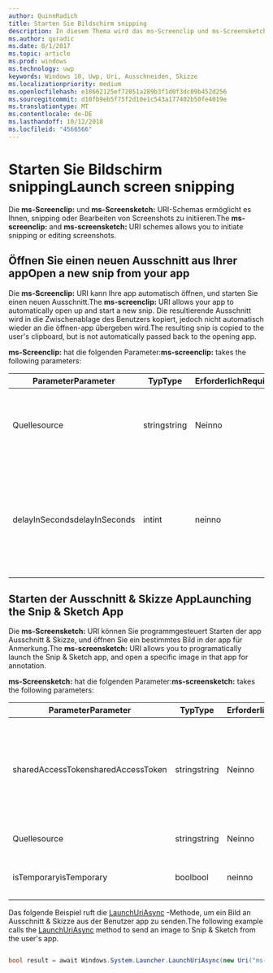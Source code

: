 ```yaml
---
author: QuinnRadich
title: Starten Sie Bildschirm snipping
description: In diesem Thema wird das ms-Screenclip und ms-Screensketch URI-Schemas. Ihre app kann diese URI-Schemas zum Starten der app Ausschnitt & Skizze oder um einen neuen Ausschnitt Öffnen verwenden.
ms.author: quradic
ms.date: 8/1/2017
ms.topic: article
ms.prod: windows
ms.technology: uwp
keywords: Windows 10, Uwp, Uri, Ausschneiden, Skizze
ms.localizationpriority: medium
ms.openlocfilehash: e18662125ef72051a289b3f1d0f3dc09b452d256
ms.sourcegitcommit: d10fb9eb5f75f2d10e1c543a177402b50fe4019e
ms.translationtype: MT
ms.contentlocale: de-DE
ms.lasthandoff: 10/12/2018
ms.locfileid: "4566566"
---
```

# <a name="launch-screen-snipping"></a><span data-ttu-id="b9692-105">Starten Sie Bildschirm snipping</span><span class="sxs-lookup"><span data-stu-id="b9692-105">Launch screen snipping</span></span>

<span data-ttu-id="b9692-106">Die **ms-Screenclip:** und **ms-Screensketch:** URI-Schemas ermöglicht es Ihnen, snipping oder Bearbeiten von Screenshots zu initiieren.</span><span class="sxs-lookup"><span data-stu-id="b9692-106">The **ms-screenclip:** and **ms-screensketch:** URI schemes allows you to initiate snipping or editing screenshots.</span></span>

## <a name="open-a-new-snip-from-your-app"></a><span data-ttu-id="b9692-107">Öffnen Sie einen neuen Ausschnitt aus Ihrer app</span><span class="sxs-lookup"><span data-stu-id="b9692-107">Open a new snip from your app</span></span>

<span data-ttu-id="b9692-108">Die **ms-Screenclip:** URI kann Ihre app automatisch öffnen, und starten Sie einen neuen Ausschnitt.</span><span class="sxs-lookup"><span data-stu-id="b9692-108">The **ms-screenclip:** URI allows your app to automatically open up and start a new snip.</span></span> <span data-ttu-id="b9692-109">Die resultierende Ausschnitt wird in die Zwischenablage des Benutzers kopiert, jedoch nicht automatisch wieder an die öffnen-app übergeben wird.</span><span class="sxs-lookup"><span data-stu-id="b9692-109">The resulting snip is copied to the user's clipboard, but is not automatically passed back to the opening app.</span></span>

<span data-ttu-id="b9692-110">**ms-Screenclip:** hat die folgenden Parameter:</span><span class="sxs-lookup"><span data-stu-id="b9692-110">**ms-screenclip:** takes the following parameters:</span></span>

| <span data-ttu-id="b9692-111">Parameter</span><span class="sxs-lookup"><span data-stu-id="b9692-111">Parameter</span></span> | <span data-ttu-id="b9692-112">Typ</span><span class="sxs-lookup"><span data-stu-id="b9692-112">Type</span></span> | <span data-ttu-id="b9692-113">Erforderlich</span><span class="sxs-lookup"><span data-stu-id="b9692-113">Required</span></span> | <span data-ttu-id="b9692-114">Beschreibung</span><span class="sxs-lookup"><span data-stu-id="b9692-114">Description</span></span> |
| --- | --- | --- | --- |
| <span data-ttu-id="b9692-115">Quelle</span><span class="sxs-lookup"><span data-stu-id="b9692-115">source</span></span> | <span data-ttu-id="b9692-116">string</span><span class="sxs-lookup"><span data-stu-id="b9692-116">string</span></span> | <span data-ttu-id="b9692-117">Nein</span><span class="sxs-lookup"><span data-stu-id="b9692-117">no</span></span> | <span data-ttu-id="b9692-118">Eine formfreie Zeichenfolge an, dass die Quelle, die den URI gestartet.</span><span class="sxs-lookup"><span data-stu-id="b9692-118">A freeform string to indicate the source that launched the URI.</span></span> |
| <span data-ttu-id="b9692-119">delayInSeconds</span><span class="sxs-lookup"><span data-stu-id="b9692-119">delayInSeconds</span></span> | <span data-ttu-id="b9692-120">int</span><span class="sxs-lookup"><span data-stu-id="b9692-120">int</span></span> | <span data-ttu-id="b9692-121">nein</span><span class="sxs-lookup"><span data-stu-id="b9692-121">no</span></span> | <span data-ttu-id="b9692-122">Eine ganze Zahl von 1 bis zu 30.</span><span class="sxs-lookup"><span data-stu-id="b9692-122">An integer value, from 1 to 30.</span></span> <span data-ttu-id="b9692-123">Gibt die Verzögerung in vollständige Sekunden zwischen der URI-Aufruf und wann beginnt snipping an.</span><span class="sxs-lookup"><span data-stu-id="b9692-123">Specifies the delay, in full seconds, between the URI call and when snipping begins.</span></span> |

## <a name="launching-the-snip--sketch-app"></a><span data-ttu-id="b9692-124">Starten der Ausschnitt & Skizze App</span><span class="sxs-lookup"><span data-stu-id="b9692-124">Launching the Snip & Sketch App</span></span>

<span data-ttu-id="b9692-125">Die **ms-Screensketch:** URI können Sie programmgesteuert Starten der app Ausschnitt & Skizze, und öffnen Sie ein bestimmtes Bild in der app für Anmerkung.</span><span class="sxs-lookup"><span data-stu-id="b9692-125">The **ms-screensketch:** URI allows you to programatically launch the Snip & Sketch app, and open a specific image in that app for annotation.</span></span>

<span data-ttu-id="b9692-126">**ms-Screensketch:** hat die folgenden Parameter:</span><span class="sxs-lookup"><span data-stu-id="b9692-126">**ms-screensketch:** takes the following parameters:</span></span>

| <span data-ttu-id="b9692-127">Parameter</span><span class="sxs-lookup"><span data-stu-id="b9692-127">Parameter</span></span> | <span data-ttu-id="b9692-128">Typ</span><span class="sxs-lookup"><span data-stu-id="b9692-128">Type</span></span> | <span data-ttu-id="b9692-129">Erforderlich</span><span class="sxs-lookup"><span data-stu-id="b9692-129">Required</span></span> | <span data-ttu-id="b9692-130">Beschreibung</span><span class="sxs-lookup"><span data-stu-id="b9692-130">Description</span></span> |
| --- | --- | --- | --- |
| <span data-ttu-id="b9692-131">sharedAccessToken</span><span class="sxs-lookup"><span data-stu-id="b9692-131">sharedAccessToken</span></span> | <span data-ttu-id="b9692-132">string</span><span class="sxs-lookup"><span data-stu-id="b9692-132">string</span></span> | <span data-ttu-id="b9692-133">Nein</span><span class="sxs-lookup"><span data-stu-id="b9692-133">no</span></span> | <span data-ttu-id="b9692-134">Ein Token, identifizieren die Datei in der app Ausschnitt & Skizze geöffnet.</span><span class="sxs-lookup"><span data-stu-id="b9692-134">A token identifying the file to open in the Snip & Sketch app.</span></span> <span data-ttu-id="b9692-135">Aus [SharedStorageAccessManager.AddFile](https://docs.microsoft.com/uwp/api/windows.applicationmodel.datatransfer.sharedstorageaccessmanager.addfile)abgerufen werden.</span><span class="sxs-lookup"><span data-stu-id="b9692-135">Retrieved from [SharedStorageAccessManager.AddFile](https://docs.microsoft.com/uwp/api/windows.applicationmodel.datatransfer.sharedstorageaccessmanager.addfile).</span></span> <span data-ttu-id="b9692-136">Wenn dieser Parameter ausgelassen wird, wird die app ohne Öffnen der Datei gestartet werden.</span><span class="sxs-lookup"><span data-stu-id="b9692-136">If this parameter is omitted, the app will be launched without a file open.</span></span> |
| <span data-ttu-id="b9692-137">Quelle</span><span class="sxs-lookup"><span data-stu-id="b9692-137">source</span></span> | <span data-ttu-id="b9692-138">string</span><span class="sxs-lookup"><span data-stu-id="b9692-138">string</span></span> | <span data-ttu-id="b9692-139">Nein</span><span class="sxs-lookup"><span data-stu-id="b9692-139">no</span></span> | <span data-ttu-id="b9692-140">Eine formfreie Zeichenfolge an, dass die Quelle, die den URI gestartet.</span><span class="sxs-lookup"><span data-stu-id="b9692-140">A freeform string to indicate the source that launched the URI.</span></span> |
| <span data-ttu-id="b9692-141">isTemporary</span><span class="sxs-lookup"><span data-stu-id="b9692-141">isTemporary</span></span> | <span data-ttu-id="b9692-142">bool</span><span class="sxs-lookup"><span data-stu-id="b9692-142">bool</span></span> | <span data-ttu-id="b9692-143">nein</span><span class="sxs-lookup"><span data-stu-id="b9692-143">no</span></span> | <span data-ttu-id="b9692-144">Wenn auf True festgelegt, Bildschirmskizzen versucht, die Datei zu löschen, nachdem sie geöffnet.</span><span class="sxs-lookup"><span data-stu-id="b9692-144">If set to True, Screen Sketch will try to delete the file after opening it.</span></span> |

<span data-ttu-id="b9692-145">Das folgende Beispiel ruft die [LaunchUriAsync](https://docs.microsoft.com/uwp/api/Windows.System.Launcher#Windows_System_Launcher_LaunchUriAsync_Windows_Foundation_Uri_) -Methode, um ein Bild an Ausschnitt & Skizze aus der Benutzer app zu senden.</span><span class="sxs-lookup"><span data-stu-id="b9692-145">The following example calls the [LaunchUriAsync](https://docs.microsoft.com/uwp/api/Windows.System.Launcher#Windows_System_Launcher_LaunchUriAsync_Windows_Foundation_Uri_) method to send an image to Snip & Sketch from the user's app.</span></span>

```csharp

bool result = await Windows.System.Launcher.LaunchUriAsync(new Uri("ms-screensketch:edit?source=MyApp&isTemporary=false&sharedAccessToken=2C37ADDA-B054-40B5-8B38-11CED1E1A2D"));

```